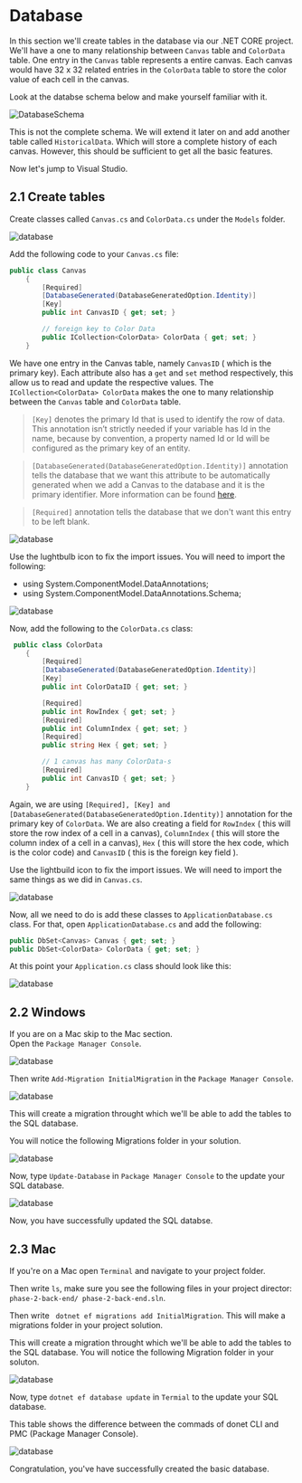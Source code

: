 # Database

In this section we'll create tables in the database via our .NET CORE project.
We'll have a one to many relationship between `Canvas` table and `ColorData` table.
One entry in the `Canvas` table represents a entire canvas. Each canvas would have 32 x 32 related entries in the `ColorData` table to store the color value of each cell in the canvas.

Look at the databse schema below and make yourself familiar with it.

![DatabaseSchema](Images/DatabaseSchema.png)

This is not the complete schema. We will extend it later on and add another table called `HistoricalData`. Which will store a complete history of each canvas. However, this should be sufficient to get all the basic features.

Now let's jump to Visual Studio.

## 2.1 Create tables

Create classes called `Canvas.cs` and `ColorData.cs` under the `Models` folder.

![database](Images/image1.png)

Add the following code to your `Canvas.cs` file:

```C#
public class Canvas
    {
        [Required]
        [DatabaseGenerated(DatabaseGeneratedOption.Identity)]
        [Key]
        public int CanvasID { get; set; }

        // foreign key to Color Data
        public ICollection<ColorData> ColorData { get; set; }
    }
```

We have one entry in the Canvas table, namely `CanvasID` ( which is the primary key). Each attribute also has a `get` and `set` method respectively, this allow us to read and update the respective values. The `ICollection<ColorData> ColorData` makes the one to many relationship between the `Canvas` table and `ColorData` table.

> `[Key]` denotes the primary Id that is used to identify the row of data. This annotation isn’t strictly needed if your variable has Id in the name, because by convention, a property named Id or <type name>Id will be configured as the primary key of an entity.

> `[DatabaseGenerated(DatabaseGeneratedOption.Identity)]` annotation tells the database that we want this attribute to be automatically generated when we add a Canvas to the database and it is the primary identifier. More information can be found [here](https://docs.microsoft.com/en-us/ef/core/modeling/entity-properties?tabs=data-annotations%2Cwithout-nrt).

> `[Required]` annotation tells the database that we don't want this entry to be left blank.

![database](Images/image2.png)

Use the lughtbulb icon to fix the import issues.
You will need to import the following:

- using System.ComponentModel.DataAnnotations;
- using System.ComponentModel.DataAnnotations.Schema;

![database](Images/image3.png)

Now, add the following to the `ColorData.cs` class:

```C#
 public class ColorData
    {
        [Required]
        [DatabaseGenerated(DatabaseGeneratedOption.Identity)]
        [Key]
        public int ColorDataID { get; set; }

        [Required]
        public int RowIndex { get; set; }
        [Required]
        public int ColumnIndex { get; set; }
        [Required]
        public string Hex { get; set; }

        // 1 canvas has many ColorData-s
        [Required]
        public int CanvasID { get; set; }
    }

```

Again, we are using `[Required], [Key] and [DatabaseGenerated(DatabaseGeneratedOption.Identity)]` annotation for the primary key of `ColorData`. We are also creating a field for `RowIndex` ( this will store the row index of a cell in a canvas), `ColumnIndex` ( this will store the column index of a cell in a canvas), `Hex` ( this will store the hex code, which is the color code) and `CanvasID` ( this is the foreign key field ).

Use the lightbuild icon to fix the import issues. We will need to import the same things as we did in `Canvas.cs`.

![database](Images/image4.png)

Now, all we need to do is add these classes to `ApplicationDatabase.cs` class.
For that, open `ApplicationDatabase.cs` and add the following:

```C#
public DbSet<Canvas> Canvas { get; set; }
public DbSet<ColorData> ColorData { get; set; }
```

At this point your `Application.cs` class should look like this:

![database](Images/image6.png)

## 2.2 Windows

If you are on a Mac skip to the Mac section. <br>
Open the `Package Manager Console`.

![database](Images/image7.png)

Then write `Add-Migration InitialMigration` in the `Package Manager Console`.

![database](Images/image8.png)

This will create a migration throught which we'll be able to add the tables to the SQL database.

You will notice the following Migrations folder in your solution.

![database](Images/image9.png)

Now, type `Update-Database` in `Package Manager Console` to the update your SQL database.

![database](Images/image10.png)

Now, you have successfully updated the SQL databse.

## 2.3 Mac

If you're on a Mac open `Terminal` and navigate to your project folder.

Then write `ls`, make sure you see the following files in your project director: `phase-2-back-end/ phase-2-back-end.sln`.

Then write ` dotnet ef migrations add InitialMigration`. This will make a migrations folder in your project solution.

This will create a migration throught which we'll be able to add the tables to the SQL database. You will notice the following Migration folder in your soluton.

![database](Images/image9.png)

Now, type `dotnet ef database update` in `Termial` to the update your SQL database.

This table shows the difference between the commads of donet CLI and PMC (Package Manager Console).

![database](Images/image11.png)

Congratulation, you've have successfully created the basic database.

